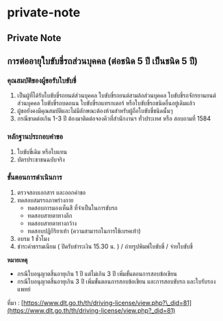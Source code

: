 # private-note

## Private Note

## การต่ออายุใบขับขี่รถส่วนบุคคล \(ต่อชนิด 5 ปี เป็นชนิด 5 ปี\)

### คุณสมบัติของผู้ขอรับใบขับขี่

1. เป็นผู้ที่ได้รับใบขับขี่รถยนต์ส่วนบุคคล ใบขับขี่รถยนต์สามล้อส่วนบุคคล ใบขับขี่รถจักรยานยนต์ส่วนบุคคล ใบขับขี่รถบดถนน ใบขับขี่รถแทรกเตอร์ หรือใบขับขี่รถชนิดอื่นอยู่เดิมแล้ว
2. ผู้ขอยังคงมีคุณสมบัติและไม่มีลักษณะต้องห้ามสำหรับผู้ถือใบขับขี่ชนิดนั้นๆ
3. กรณีขาดต่อเกิน 1-3 ปี ต้องมาติดต่อจองคิวที่สำนักงานฯ ทั่วประเทศ หรือ สอบถามที่ 1584

### หลักฐานประกอบคำขอ

1. ใบขับขี่เดิม หรือใบแทน
2. บัตรประชาชนฉบับจริง

### ขั้นตอนการดำเนินการ

1. ตรวจสอบเอกสาร และออกคำขอ
2. ทดสอบสมรรถภาพร่างกาย
   * ทดสอบการมองเห็นสี ที่จำเป็นในการขับรถ
   * ทดสอบสายตาทางลึก
   * ทดสอบสายตาทางกว้าง
   * ทดสอบปฎิกิริยาเท้า \(ความสามารถในการใช้เบรคเท้า\)
3. อบรม 1 ชั่วโมง
4. ชำระค่าธรรมเนียม \( ปิดรับชำระเงิน 15.30 น. \)  / ถ่ายรูปพิมพ์ใบขับขี่ / จ่ายใบขับขี่

**หมายเหตุ**

* กรณีใบอนุญาตสิ้นอายุเกิน 1 ปี แต่ไม่เกิน 3 ปี เพิ่มขั้นตอนการสอบข้อเขียน
* กรณีใบอนุญาตสิ้นอายุเกิน 3 ปี เพิ่มขั้นตอนการสอบข้อเขียน และการสอบขับรถ และใบรับรองแพทย์

ที่มา : [https://www.dlt.go.th/th/driving-license/view.php?\_did=81](https://www.dlt.go.th/th/driving-license/view.php?_did=81) 

